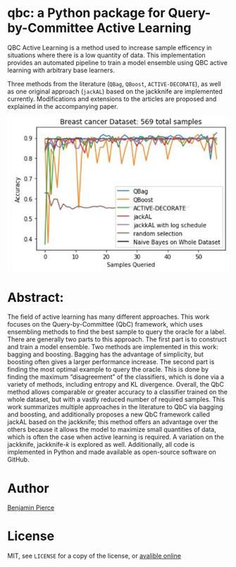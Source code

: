 # qbc: a Python package for Query-by-Committee Active Learning
QBC Active Learning is a method used to increase sample efficency in situations where there is a low quantity of data. This implementation provides an automated pipeline to train a model ensemble using QBC active learning with arbitrary base learners.

Three methods from the literature (`QBag`, `QBoost`, `ACTIVE-DECORATE`), as well as one original approach (`jackAL`) based on the jackknife are implemented currently. Modifications and extensions to the articles are proposed and explained in the accompanying paper. 

![performance on the breast cancer dataset](cancer.PNG)

# Abstract: 

The field of active learning has many different approaches. 
This work focuses on the Query-by-Committee (QbC) framework, which uses ensembling methods to find the best sample to query the oracle for a label. 
There are generally two parts to this approach. 
The first part is to construct and train a model ensemble. 
Two methods are implemented in this work: bagging and boosting. 
Bagging has the advantage of simplicity, but boosting often gives a larger performance increase. The second part is finding the most optimal example to query the oracle. This is done by finding the maximum “disagreement” of the classifiers, which is done via a
variety of methods, including entropy and KL divergence. Overall, the QbC method allows comparable or
greater accuracy to a classifier trained on the whole dataset, but with a vastly reduced number of required
samples. 
This work summarizes multiple approaches in the literature to QbC via bagging and boosting, and additionally proposes a new QbC framework called jackAL based on the jackknife; this method offers an advantage over the others because it allows the model to maximize small quantities of data, which is often the case when active learning is required. 
A variation on the jackknife, jackknife-$k$ is explored as well.
Additionally, all code is implemented in Python and made available as open-source software on GitHub.

# Author
[Benjamin Pierce](mailto:bgpierc@sandia.gov)

# License
MIT, see `LICENSE` for a copy of the license, or [avalible online](https://www.mit.edu/~amini/LICENSE.md)